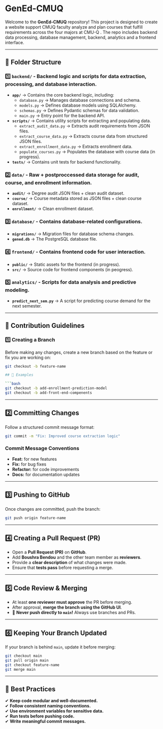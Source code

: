 # GenEd-CMUQ

Welcome to the **GenEd-CMUQ** repository! This project is designed to create a website support CMUQ faculty analyze and plan courses that fulfill requirements across the four majors at CMU-Q . The repo includes backend data processing, database management, backend, analytics and a frontend interface.

---

## 📁 Folder Structure

### **1️⃣ `backend/`** - Backend logic and scripts for data extraction, processing, and database interaction.
   - **`app/`** → Contains the core backend logic, including:
     - `database.py` → Manages database connections and schema.
     - `models.py` → Defines database models using SQLAlchemy.
     - `schemas.py` → Defines Pydantic schemas for data validation.
     - `main.py` → Entry point for the backend API.
   - **`scripts/`** → Contains utility scripts for extracting and populating data.
     - `extract_audit_data.py` → Extracts audit requirements from JSON files.
     - `extract_course_data.py` → Extracts course data from structured JSON files.
     - `extract_enrollment_data.py` → Extracts enrollment data.
     - `populate_courses.py` → Populates the database with course data (in progress).
   - **`tests/`** → Contains unit tests for backend functionality.

### **2️⃣ `data/`** - Raw + postproccessed data storage for audit, course, and enrollment information.
   - **`audit/`** → Degree audit JSON files + clean audit dataset.
   - **`course/`** → Course metadata stored as JSON files + clean course dataset.
   - **`enrollment/`** → Clean enrollment dataset.

### **3️⃣ `database/`** - Contains database-related configurations.
   - **`migrations/`** → Migration files for database schema changes.
   - **`gened.db`** → The PostgreSQL database file.

### **4️⃣ `frontend/`** - Contains frontend code for user interaction.
   - **`public/`** → Static assets for the frontend (in progress).
   - **`src/`** → Source code for frontend components (in peogress).

### **5️⃣ `analytics/`** - Scripts for data analysis and predictive modeling.
   - **`predict_next_sem.py`** → A script for predicting course demand for the next semester.

---

## 🚀 Contribution Guidelines

### **1️⃣ Creating a Branch**
Before making any changes, create a new branch based on the feature or fix you are working on:
```bash
git checkout -b feature-name

## 📝 Examples

```bash
git checkout -b add-enrollment-prediction-model
git checkout -b add-front-end-compenents
```

---

## 2️⃣ Committing Changes
Follow a structured commit message format:

```bash
git commit -m "Fix: Improved course extraction logic"
```

### **Commit Message Conventions**
- **Feat:** for new features  
- **Fix:** for bug fixes  
- **Refactor:** for code improvements  
- **Docs:** for documentation updates  

---

## 3️⃣ Pushing to GitHub
Once changes are committed, push the branch:

```bash
git push origin feature-name
```

---

## 4️⃣ Creating a Pull Request (PR)
- Open a **Pull Request (PR)** on **GitHub**.
- Add **Boushra Bendou** and the other team member as **reviewers**.
- Provide a **clear description** of what changes were made.
- Ensure that **tests pass** before requesting a merge.

---

## 5️⃣ Code Review & Merging
- At least **one reviewer must approve** the PR before merging.
- After approval, **merge the branch using the GitHub UI**.
- 🚨 **Never push directly to `main`!** Always use branches and PRs.

---

## 6️⃣ Keeping Your Branch Updated
If your branch is behind `main`, update it before merging:

```bash
git checkout main
git pull origin main
git checkout feature-name
git merge main
```

---

## 📌 Best Practices
✔ **Keep code modular and well-documented.**  
✔ **Follow consistent naming conventions.**  
✔ **Use environment variables for sensitive data.**  
✔ **Run tests before pushing code.**  
✔ **Write meaningful commit messages.**  
